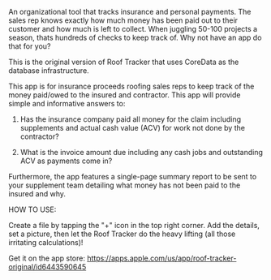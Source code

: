 An organizational tool that tracks insurance and personal payments. The sales rep knows exactly how much money has been paid out to their customer and how much is left to collect. When juggling 50-100 projects a season, thats hundreds of checks to keep track of. Why not have an app do that for you?

This is the original version of Roof Tracker that uses CoreData as the database infrastructure.


This app is for insurance proceeds roofing sales reps to keep track of the money paid/owed to the insured and contractor. This app will provide simple and informative answers to:


1. Has the insurance company paid all money for the claim including supplements and actual cash value (ACV) for work not done by the contractor?

2. What is the invoice amount due including any cash jobs and outstanding ACV as payments come in?


Furthermore, the app features a single-page summary report to be sent to your supplement team detailing what money has not been paid to the insured and why.


HOW TO USE:

Create a file by tapping the "+" icon in the top right corner.
Add the details, set a picture, then let the Roof Tracker do the heavy lifting (all those irritating calculations)!

Get it on the app store: https://apps.apple.com/us/app/roof-tracker-original/id6443590645
